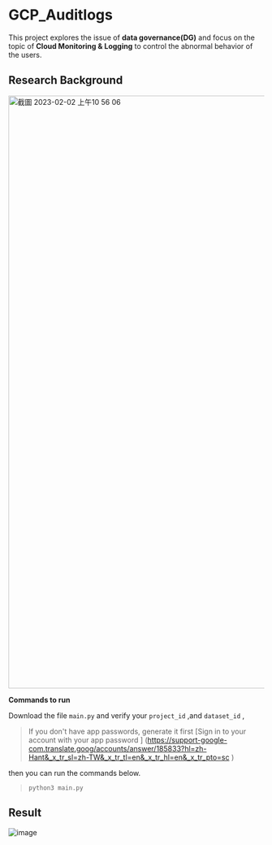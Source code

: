 # GCP_Auditlogs

This project explores the issue of **data governance(DG)** and focus on the topic of **Cloud Monitoring & Logging** to control the abnormal behavior of the users.


## Research Background

<img width="1166" alt="截圖 2023-02-02 上午10 56 06" src="https://user-images.githubusercontent.com/92499570/216220121-d3cec028-e94e-4780-b30e-e49c4938f20e.png">

**Commands to run**  

Download the file `main.py` and verify your `project_id` ,and `dataset_id` , 

>If you don't have app passwords, generate it first [Sign in to your account with your app password ] (https://support-google-com.translate.goog/accounts/answer/185833?hl=zh-Hant&_x_tr_sl=zh-TW&_x_tr_tl=en&_x_tr_hl=en&_x_tr_pto=sc )

then you can run the commands below.  

>`python3 main.py`  


## Result
![image](https://user-images.githubusercontent.com/92499570/216216865-13932fd0-284a-4c4d-9a24-901419a5f840.png)
